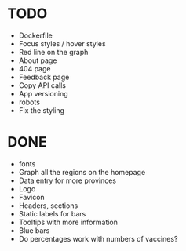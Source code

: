 # TODO

- Dockerfile
- Focus styles / hover styles
- Red line on the graph
- About page
- 404 page
- Feedback page
- Copy API calls
- App versioning
- robots
- Fix the styling

# DONE

- fonts
- Graph all the regions on the homepage
- Data entry for more provinces
- Logo
- Favicon
- Headers, sections
- Static labels for bars
- Tooltips with more information
- Blue bars
- Do percentages work with numbers of vaccines?
